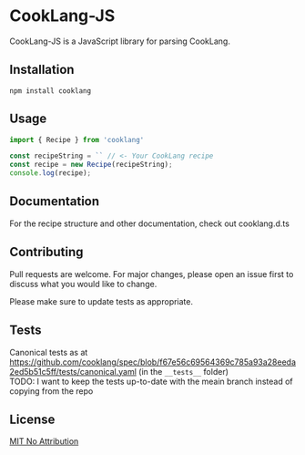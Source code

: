 # CookLang-JS
CookLang-JS is a JavaScript library for parsing CookLang.

## Installation
`npm install cooklang`

## Usage
```javascript
import { Recipe } from 'cooklang'

const recipeString = `` // <- Your CookLang recipe
const recipe = new Recipe(recipeString);
console.log(recipe);
```

## Documentation
For the recipe structure and other documentation, check out cooklang.d.ts

## Contributing
Pull requests are welcome. For major changes, please open an issue first to discuss what you would like to change.

Please make sure to update tests as appropriate.

## Tests
Canonical tests as at https://github.com/cooklang/spec/blob/f67e56c69564369c785a93a28eeda2ed5b51c5ff/tests/canonical.yaml
(in the `__tests__` folder)  
TODO: I want to keep the tests up-to-date with the meain branch instead of copying from the repo

## License
[MIT No Attribution](./LICENCE)
